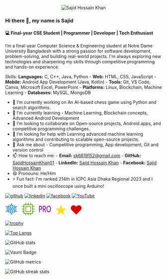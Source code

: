 <p align="center">
  <img src="https://media.licdn.com/dms/image/v2/D5603AQGZszfdpRWpmQ/profile-displayphoto-shrink_200_200/profile-displayphoto-shrink_200_200/0/1710181071572?e=1758153600&v=beta&t=pQ7Pxg7Q2sJb1jUhxLJlaVwx3cUI9-iXTXL1CqYDB4E" alt="Sajid Hossain Khan" width="150" />
</p>

### Hi there 👋, my name is Sajid
#### 💻 Final-year CSE Student | Programmer | Developer | Tech Enthusiast


I’m a final-year Computer Science & Engineering student at Notre Dame University Bangladesh with a strong passion for software development, problem-solving, and building real-world projects. I'm always exploring new technologies and sharpening my skills through competitive programming and hands-on experience.

Skills: **Languages:** C, C++, Java, Python   - **Web:** HTML, CSS, JavaScript   - **Mobile:** Android App Development (Java, Kotlin)   - **Tools:** Git, VS Code, Canva, Microsoft Excel, PowerPoint   - **Platforms:** Linux, Blockchain, Machine Learning   - **Databases:** MySQL, MongoDB

- 🔭 I’m currently working on An AI-based chess game using Python and search algorithms. 
- 🌱 I’m currently learning - Machine Learning, Blockchain concepts, Advanced Android Development 
- 👯 I’m looking to collaborate on Open-source projects, Android apps, and competitive programming challenges. 
- 🤔 I’m looking for help with Learning advanced machine learning algorithms and contributing to scalable open-source projects. 
- 💬 Ask me about - Competitive programming, App development, Git and version control 
- 📫 How to reach me: - **Email:** sk6819152@gmail.com   - **GitHub:** [SajidHossainKhan01](https://github.com/SajidHossainKhan01)   - **LinkedIn:** [Sajid Hossain Khan](https://www.linkedin.com/in/sajid-hossain-khan-7275272a4/)   - **Facebook:** [Sajid Hossain Khan](https://www.facebook.com/sajid.hossain.khan.2024) 
- 😄 Pronouns: He/Him 
- ⚡ Fun fact: I'm ranked 214th in ICPC Asia Dhaka Regional 2023 and I once built a mini oscilloscope using Arduino! 


[<img src='https://cdn.jsdelivr.net/npm/simple-icons@3.0.1/icons/github.svg' alt='github' height='40'>](https://github.com/SajidHossainKhan01)  [<img src='https://cdn.jsdelivr.net/npm/simple-icons@3.0.1/icons/linkedin.svg' alt='linkedin' height='40'>](https://www.linkedin.com/in/www.linkedin.com/in/sajid-hossain-khan-7275272a4/)  [<img src='https://cdn.jsdelivr.net/npm/simple-icons@3.0.1/icons/facebook.svg' alt='facebook' height='40'>](https://www.facebook.com/https://www.facebook.com/sajid.hossain.khan.2024)  [<img src='https://cdn.jsdelivr.net/npm/simple-icons@3.0.1/icons/youtube.svg' alt='YouTube' height='40'>](https://www.youtube.com/channel/https://www.youtube.com/@SajidHossainKhan)  

<a href='https://archiveprogram.github.com/'><img src='https://raw.githubusercontent.com/acervenky/animated-github-badges/master/assets/acbadge.gif' width='40' height='40'></a> <a href='https://docs.github.com/en/developers'><img src='https://raw.githubusercontent.com/acervenky/animated-github-badges/master/assets/devbadge.gif' width='40' height='40'></a> <a href='https://github.com/pricing'><img src='https://raw.githubusercontent.com/acervenky/animated-github-badges/master/assets/pro.gif' width='40' height='40'></a> <a href='https://stars.github.com/'><img src='https://raw.githubusercontent.com/acervenky/animated-github-badges/master/assets/starbadge.gif' width='35' height='35'></a> <a href='https://docs.github.com/en/github/supporting-the-open-source-community-with-github-sponsors'><img src='https://raw.githubusercontent.com/acervenky/animated-github-badges/master/assets/sponsorbadge.gif' width='35' height='35'></a> 

[![trophy](https://github-profile-trophy.vercel.app/?username=SajidHossainKhan01)](https://github.com/ryo-ma/github-profile-trophy)

[![Top Langs](https://github-readme-stats.vercel.app/api/top-langs/?username=SajidHossainKhan01)](https://github.com/anuraghazra/github-readme-stats)

![GitHub stats](https://github-readme-stats.vercel.app/api?username=SajidHossainKhan01&show_icons=true&count_private=true)  

![Vaunt Badge](https://api.vaunt.dev/v1/github/entities/SajidHossainKhan01/contributions?format=svg&private=true)  

![GitHub metrics](https://metrics.lecoq.io/SajidHossainKhan01)  

![GitHub streak stats](https://streak-stats.demolab.com/?user=SajidHossainKhan01)  


